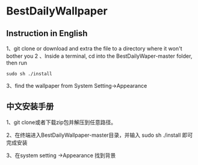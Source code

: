 # BestDailyWallpaper


## Instruction in English 
1、git clone or download and extra the file to a directory where it won't bother you
2 、Inside a terminal, cd into the BestDailyWaper-master folder, then run 
```
sudo sh ./install
```
3、find the wallpaper from System Setting->Appearance

## 中文安装手册
1、git clone或者下载zip包并解压到任意路径。

2、在终端进入BestDailyWallpaper-master目录，并输入 sudo sh ./install 即可完成安装

3、在system setting ->Appearance 找到背景

